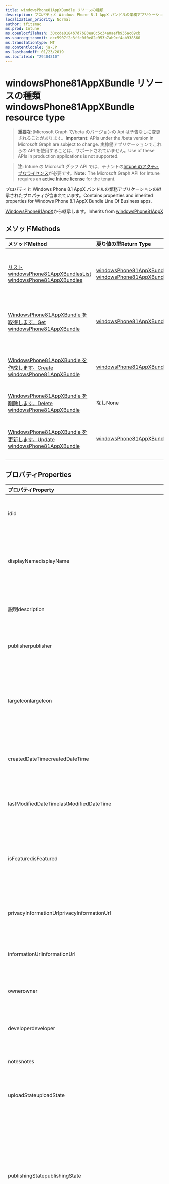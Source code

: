 ```yaml
---
title: windowsPhone81AppXBundle リソースの種類
description: プロパティと Windows Phone 8.1 AppX バンドルの業務アプリケーションの継承されたプロパティが含まれています。
localization_priority: Normal
author: tfitzmac
ms.prod: Intune
ms.openlocfilehash: 30ccde0184b7d7b83ea0c5c34a0aefb935ac69cb
ms.sourcegitcommit: dcc5907f2c3ffc0f0e82e953b7ab9cf4ab938360
ms.translationtype: MT
ms.contentlocale: ja-JP
ms.lasthandoff: 01/23/2019
ms.locfileid: "29404310"
---
```

# <a name="windowsphone81appxbundle-resource-type"></a><span data-ttu-id="54dd2-103">windowsPhone81AppXBundle リソースの種類</span><span class="sxs-lookup"><span data-stu-id="54dd2-103">windowsPhone81AppXBundle resource type</span></span>

> <span data-ttu-id="54dd2-104">**重要な:**[Microsoft Graph で/beta のバージョンの Api は予告なしに変更されることがあります。</span><span class="sxs-lookup"><span data-stu-id="54dd2-104">**Important:** APIs under the /beta version in Microsoft Graph are subject to change.</span></span> <span data-ttu-id="54dd2-105">実稼働アプリケーションでこれらの API を使用することは、サポートされていません。</span><span class="sxs-lookup"><span data-stu-id="54dd2-105">Use of these APIs in production applications is not supported.</span></span>

> <span data-ttu-id="54dd2-106">**注:** Intune の Microsoft グラフ API では、テナントの[Intune のアクティブなライセンス](https://go.microsoft.com/fwlink/?linkid=839381)が必要です。</span><span class="sxs-lookup"><span data-stu-id="54dd2-106">**Note:** The Microsoft Graph API for Intune requires an [active Intune license](https://go.microsoft.com/fwlink/?linkid=839381) for the tenant.</span></span>

<span data-ttu-id="54dd2-107">プロパティと Windows Phone 8.1 AppX バンドルの業務アプリケーションの継承されたプロパティが含まれています。</span><span class="sxs-lookup"><span data-stu-id="54dd2-107">Contains properties and inherited properties for Windows Phone 8.1 AppX Bundle Line Of Business apps.</span></span>


<span data-ttu-id="54dd2-108">[WindowsPhone81AppX](../resources/intune-apps-windowsphone81appx.md)から継承します。</span><span class="sxs-lookup"><span data-stu-id="54dd2-108">Inherits from [windowsPhone81AppX](../resources/intune-apps-windowsphone81appx.md)</span></span>

## <a name="methods"></a><span data-ttu-id="54dd2-109">メソッド</span><span class="sxs-lookup"><span data-stu-id="54dd2-109">Methods</span></span>
|<span data-ttu-id="54dd2-110">メソッド</span><span class="sxs-lookup"><span data-stu-id="54dd2-110">Method</span></span>|<span data-ttu-id="54dd2-111">戻り値の型</span><span class="sxs-lookup"><span data-stu-id="54dd2-111">Return Type</span></span>|<span data-ttu-id="54dd2-112">説明</span><span class="sxs-lookup"><span data-stu-id="54dd2-112">Description</span></span>|
|:---|:---|:---|
|[<span data-ttu-id="54dd2-113">リスト windowsPhone81AppXBundles</span><span class="sxs-lookup"><span data-stu-id="54dd2-113">List windowsPhone81AppXBundles</span></span>](../api/intune-apps-windowsphone81appxbundle-list.md)|<span data-ttu-id="54dd2-114">[windowsPhone81AppXBundle](../resources/intune-apps-windowsphone81appxbundle.md)コレクション</span><span class="sxs-lookup"><span data-stu-id="54dd2-114">[windowsPhone81AppXBundle](../resources/intune-apps-windowsphone81appxbundle.md) collection</span></span>|<span data-ttu-id="54dd2-115">[WindowsPhone81AppXBundle](../resources/intune-apps-windowsphone81appxbundle.md)オブジェクトのプロパティと関係を一覧表示します。</span><span class="sxs-lookup"><span data-stu-id="54dd2-115">List properties and relationships of the [windowsPhone81AppXBundle](../resources/intune-apps-windowsphone81appxbundle.md) objects.</span></span>|
|[<span data-ttu-id="54dd2-116">WindowsPhone81AppXBundle を取得します。</span><span class="sxs-lookup"><span data-stu-id="54dd2-116">Get windowsPhone81AppXBundle</span></span>](../api/intune-apps-windowsphone81appxbundle-get.md)|[<span data-ttu-id="54dd2-117">windowsPhone81AppXBundle</span><span class="sxs-lookup"><span data-stu-id="54dd2-117">windowsPhone81AppXBundle</span></span>](../resources/intune-apps-windowsphone81appxbundle.md)|<span data-ttu-id="54dd2-118">[WindowsPhone81AppXBundle](../resources/intune-apps-windowsphone81appxbundle.md)オブジェクトのプロパティと関係を参照してください。</span><span class="sxs-lookup"><span data-stu-id="54dd2-118">Read properties and relationships of the [windowsPhone81AppXBundle](../resources/intune-apps-windowsphone81appxbundle.md) object.</span></span>|
|[<span data-ttu-id="54dd2-119">WindowsPhone81AppXBundle を作成します。</span><span class="sxs-lookup"><span data-stu-id="54dd2-119">Create windowsPhone81AppXBundle</span></span>](../api/intune-apps-windowsphone81appxbundle-create.md)|[<span data-ttu-id="54dd2-120">windowsPhone81AppXBundle</span><span class="sxs-lookup"><span data-stu-id="54dd2-120">windowsPhone81AppXBundle</span></span>](../resources/intune-apps-windowsphone81appxbundle.md)|<span data-ttu-id="54dd2-121">新しい[windowsPhone81AppXBundle](../resources/intune-apps-windowsphone81appxbundle.md)オブジェクトを作成します。</span><span class="sxs-lookup"><span data-stu-id="54dd2-121">Create a new [windowsPhone81AppXBundle](../resources/intune-apps-windowsphone81appxbundle.md) object.</span></span>|
|[<span data-ttu-id="54dd2-122">WindowsPhone81AppXBundle を削除します。</span><span class="sxs-lookup"><span data-stu-id="54dd2-122">Delete windowsPhone81AppXBundle</span></span>](../api/intune-apps-windowsphone81appxbundle-delete.md)|<span data-ttu-id="54dd2-123">なし</span><span class="sxs-lookup"><span data-stu-id="54dd2-123">None</span></span>|<span data-ttu-id="54dd2-124">の[windowsPhone81AppXBundle](../resources/intune-apps-windowsphone81appxbundle.md)を削除します。</span><span class="sxs-lookup"><span data-stu-id="54dd2-124">Deletes a [windowsPhone81AppXBundle](../resources/intune-apps-windowsphone81appxbundle.md).</span></span>|
|[<span data-ttu-id="54dd2-125">WindowsPhone81AppXBundle を更新します。</span><span class="sxs-lookup"><span data-stu-id="54dd2-125">Update windowsPhone81AppXBundle</span></span>](../api/intune-apps-windowsphone81appxbundle-update.md)|[<span data-ttu-id="54dd2-126">windowsPhone81AppXBundle</span><span class="sxs-lookup"><span data-stu-id="54dd2-126">windowsPhone81AppXBundle</span></span>](../resources/intune-apps-windowsphone81appxbundle.md)|<span data-ttu-id="54dd2-127">[WindowsPhone81AppXBundle](../resources/intune-apps-windowsphone81appxbundle.md)オブジェクトのプロパティを更新します。</span><span class="sxs-lookup"><span data-stu-id="54dd2-127">Update the properties of a [windowsPhone81AppXBundle](../resources/intune-apps-windowsphone81appxbundle.md) object.</span></span>|

## <a name="properties"></a><span data-ttu-id="54dd2-128">プロパティ</span><span class="sxs-lookup"><span data-stu-id="54dd2-128">Properties</span></span>
|<span data-ttu-id="54dd2-129">プロパティ</span><span class="sxs-lookup"><span data-stu-id="54dd2-129">Property</span></span>|<span data-ttu-id="54dd2-130">型</span><span class="sxs-lookup"><span data-stu-id="54dd2-130">Type</span></span>|<span data-ttu-id="54dd2-131">説明</span><span class="sxs-lookup"><span data-stu-id="54dd2-131">Description</span></span>|
|:---|:---|:---|
|<span data-ttu-id="54dd2-132">id</span><span class="sxs-lookup"><span data-stu-id="54dd2-132">id</span></span>|<span data-ttu-id="54dd2-133">String</span><span class="sxs-lookup"><span data-stu-id="54dd2-133">String</span></span>|<span data-ttu-id="54dd2-134">エンティティのキー。</span><span class="sxs-lookup"><span data-stu-id="54dd2-134">Key of the entity.</span></span> <span data-ttu-id="54dd2-135">[mobileApp](../resources/intune-apps-mobileapp.md) から継承します</span><span class="sxs-lookup"><span data-stu-id="54dd2-135">Inherited from [mobileApp](../resources/intune-apps-mobileapp.md)</span></span>|
|<span data-ttu-id="54dd2-136">displayName</span><span class="sxs-lookup"><span data-stu-id="54dd2-136">displayName</span></span>|<span data-ttu-id="54dd2-137">String</span><span class="sxs-lookup"><span data-stu-id="54dd2-137">String</span></span>|<span data-ttu-id="54dd2-138">管理者が提供またはインポートしたアプリのタイトル。</span><span class="sxs-lookup"><span data-stu-id="54dd2-138">The admin provided or imported title of the app.</span></span> <span data-ttu-id="54dd2-139">[mobileApp](../resources/intune-apps-mobileapp.md) から継承します</span><span class="sxs-lookup"><span data-stu-id="54dd2-139">Inherited from [mobileApp](../resources/intune-apps-mobileapp.md)</span></span>|
|<span data-ttu-id="54dd2-140">説明</span><span class="sxs-lookup"><span data-stu-id="54dd2-140">description</span></span>|<span data-ttu-id="54dd2-141">String</span><span class="sxs-lookup"><span data-stu-id="54dd2-141">String</span></span>|<span data-ttu-id="54dd2-142">アプリの説明。</span><span class="sxs-lookup"><span data-stu-id="54dd2-142">The description of the app.</span></span> <span data-ttu-id="54dd2-143">[mobileApp](../resources/intune-apps-mobileapp.md) から継承します</span><span class="sxs-lookup"><span data-stu-id="54dd2-143">Inherited from [mobileApp](../resources/intune-apps-mobileapp.md)</span></span>|
|<span data-ttu-id="54dd2-144">publisher</span><span class="sxs-lookup"><span data-stu-id="54dd2-144">publisher</span></span>|<span data-ttu-id="54dd2-145">String</span><span class="sxs-lookup"><span data-stu-id="54dd2-145">String</span></span>|<span data-ttu-id="54dd2-146">アプリの発行元。</span><span class="sxs-lookup"><span data-stu-id="54dd2-146">The publisher of the app.</span></span> <span data-ttu-id="54dd2-147">[mobileApp](../resources/intune-apps-mobileapp.md) から継承します</span><span class="sxs-lookup"><span data-stu-id="54dd2-147">Inherited from [mobileApp](../resources/intune-apps-mobileapp.md)</span></span>|
|<span data-ttu-id="54dd2-148">largeIcon</span><span class="sxs-lookup"><span data-stu-id="54dd2-148">largeIcon</span></span>|[<span data-ttu-id="54dd2-149">mimeContent</span><span class="sxs-lookup"><span data-stu-id="54dd2-149">mimeContent</span></span>](../resources/intune-shared-mimecontent.md)|<span data-ttu-id="54dd2-150">アプリの詳細に表示され、アイコンのアップロードに使用される大きなアイコン。</span><span class="sxs-lookup"><span data-stu-id="54dd2-150">The large icon, to be displayed in the app details and used for upload of the icon.</span></span> <span data-ttu-id="54dd2-151">[mobileApp](../resources/intune-apps-mobileapp.md) から継承します</span><span class="sxs-lookup"><span data-stu-id="54dd2-151">Inherited from [mobileApp](../resources/intune-apps-mobileapp.md)</span></span>|
|<span data-ttu-id="54dd2-152">createdDateTime</span><span class="sxs-lookup"><span data-stu-id="54dd2-152">createdDateTime</span></span>|<span data-ttu-id="54dd2-153">DateTimeOffset</span><span class="sxs-lookup"><span data-stu-id="54dd2-153">DateTimeOffset</span></span>|<span data-ttu-id="54dd2-154">アプリが作成された日時。</span><span class="sxs-lookup"><span data-stu-id="54dd2-154">The date and time the app was created.</span></span> <span data-ttu-id="54dd2-155">[mobileApp](../resources/intune-apps-mobileapp.md) から継承します</span><span class="sxs-lookup"><span data-stu-id="54dd2-155">Inherited from [mobileApp](../resources/intune-apps-mobileapp.md)</span></span>|
|<span data-ttu-id="54dd2-156">lastModifiedDateTime</span><span class="sxs-lookup"><span data-stu-id="54dd2-156">lastModifiedDateTime</span></span>|<span data-ttu-id="54dd2-157">DateTimeOffset</span><span class="sxs-lookup"><span data-stu-id="54dd2-157">DateTimeOffset</span></span>|<span data-ttu-id="54dd2-158">アプリが最後に変更された日時。</span><span class="sxs-lookup"><span data-stu-id="54dd2-158">The date and time the app was last modified.</span></span> <span data-ttu-id="54dd2-159">[mobileApp](../resources/intune-apps-mobileapp.md) から継承します</span><span class="sxs-lookup"><span data-stu-id="54dd2-159">Inherited from [mobileApp](../resources/intune-apps-mobileapp.md)</span></span>|
|<span data-ttu-id="54dd2-160">isFeatured</span><span class="sxs-lookup"><span data-stu-id="54dd2-160">isFeatured</span></span>|<span data-ttu-id="54dd2-161">Boolean</span><span class="sxs-lookup"><span data-stu-id="54dd2-161">Boolean</span></span>|<span data-ttu-id="54dd2-162">アプリが管理者のおすすめとしてマークされたかどうかを示す値。[mobileApp](../resources/intune-apps-mobileapp.md) から継承します</span><span class="sxs-lookup"><span data-stu-id="54dd2-162">The value indicating whether the app is marked as featured by the admin. Inherited from [mobileApp](../resources/intune-apps-mobileapp.md)</span></span>|
|<span data-ttu-id="54dd2-163">privacyInformationUrl</span><span class="sxs-lookup"><span data-stu-id="54dd2-163">privacyInformationUrl</span></span>|<span data-ttu-id="54dd2-164">String</span><span class="sxs-lookup"><span data-stu-id="54dd2-164">String</span></span>|<span data-ttu-id="54dd2-165">プライバシーに関する声明の URL。</span><span class="sxs-lookup"><span data-stu-id="54dd2-165">The privacy statement Url.</span></span> <span data-ttu-id="54dd2-166">[mobileApp](../resources/intune-apps-mobileapp.md) から継承します</span><span class="sxs-lookup"><span data-stu-id="54dd2-166">Inherited from [mobileApp](../resources/intune-apps-mobileapp.md)</span></span>|
|<span data-ttu-id="54dd2-167">informationUrl</span><span class="sxs-lookup"><span data-stu-id="54dd2-167">informationUrl</span></span>|<span data-ttu-id="54dd2-168">String</span><span class="sxs-lookup"><span data-stu-id="54dd2-168">String</span></span>|<span data-ttu-id="54dd2-169">詳細情報の URL。</span><span class="sxs-lookup"><span data-stu-id="54dd2-169">The more information Url.</span></span> <span data-ttu-id="54dd2-170">[mobileApp](../resources/intune-apps-mobileapp.md) から継承します</span><span class="sxs-lookup"><span data-stu-id="54dd2-170">Inherited from [mobileApp](../resources/intune-apps-mobileapp.md)</span></span>|
|<span data-ttu-id="54dd2-171">owner</span><span class="sxs-lookup"><span data-stu-id="54dd2-171">owner</span></span>|<span data-ttu-id="54dd2-172">String</span><span class="sxs-lookup"><span data-stu-id="54dd2-172">String</span></span>|<span data-ttu-id="54dd2-173">アプリの所有者。</span><span class="sxs-lookup"><span data-stu-id="54dd2-173">The owner of the app.</span></span> <span data-ttu-id="54dd2-174">[mobileApp](../resources/intune-apps-mobileapp.md) から継承します</span><span class="sxs-lookup"><span data-stu-id="54dd2-174">Inherited from [mobileApp](../resources/intune-apps-mobileapp.md)</span></span>|
|<span data-ttu-id="54dd2-175">developer</span><span class="sxs-lookup"><span data-stu-id="54dd2-175">developer</span></span>|<span data-ttu-id="54dd2-176">String</span><span class="sxs-lookup"><span data-stu-id="54dd2-176">String</span></span>|<span data-ttu-id="54dd2-177">アプリの開発者。</span><span class="sxs-lookup"><span data-stu-id="54dd2-177">The developer of the app.</span></span> <span data-ttu-id="54dd2-178">[mobileApp](../resources/intune-apps-mobileapp.md) から継承します</span><span class="sxs-lookup"><span data-stu-id="54dd2-178">Inherited from [mobileApp](../resources/intune-apps-mobileapp.md)</span></span>|
|<span data-ttu-id="54dd2-179">notes</span><span class="sxs-lookup"><span data-stu-id="54dd2-179">notes</span></span>|<span data-ttu-id="54dd2-180">String</span><span class="sxs-lookup"><span data-stu-id="54dd2-180">String</span></span>|<span data-ttu-id="54dd2-181">アプリ用のメモ。</span><span class="sxs-lookup"><span data-stu-id="54dd2-181">Notes for the app.</span></span> <span data-ttu-id="54dd2-182">[mobileApp](../resources/intune-apps-mobileapp.md) から継承します</span><span class="sxs-lookup"><span data-stu-id="54dd2-182">Inherited from [mobileApp](../resources/intune-apps-mobileapp.md)</span></span>|
|<span data-ttu-id="54dd2-183">uploadState</span><span class="sxs-lookup"><span data-stu-id="54dd2-183">uploadState</span></span>|<span data-ttu-id="54dd2-184">Int32</span><span class="sxs-lookup"><span data-stu-id="54dd2-184">Int32</span></span>|<span data-ttu-id="54dd2-185">アップロードの状態です。</span><span class="sxs-lookup"><span data-stu-id="54dd2-185">The upload state.</span></span> <span data-ttu-id="54dd2-186">[mobileApp](../resources/intune-apps-mobileapp.md) から継承します</span><span class="sxs-lookup"><span data-stu-id="54dd2-186">Inherited from [mobileApp](../resources/intune-apps-mobileapp.md)</span></span>|
|<span data-ttu-id="54dd2-187">publishingState</span><span class="sxs-lookup"><span data-stu-id="54dd2-187">publishingState</span></span>|[<span data-ttu-id="54dd2-188">mobileAppPublishingState</span><span class="sxs-lookup"><span data-stu-id="54dd2-188">mobileAppPublishingState</span></span>](../resources/intune-apps-mobileapppublishingstate.md)|<span data-ttu-id="54dd2-189">アプリの発行の状態。</span><span class="sxs-lookup"><span data-stu-id="54dd2-189">The publishing state for the app.</span></span> <span data-ttu-id="54dd2-190">アプリが発行されていない限り、アプリを割り当てることができません。</span><span class="sxs-lookup"><span data-stu-id="54dd2-190">The app cannot be assigned unless the app is published.</span></span> <span data-ttu-id="54dd2-191">[MobileApp](../resources/intune-apps-mobileapp.md)から継承されます。</span><span class="sxs-lookup"><span data-stu-id="54dd2-191">Inherited from [mobileApp](../resources/intune-apps-mobileapp.md).</span></span> <span data-ttu-id="54dd2-192">可能な値は、`notPublished`、`processing`、`published` です。</span><span class="sxs-lookup"><span data-stu-id="54dd2-192">Possible values are: `notPublished`, `processing`, `published`.</span></span>|
|<span data-ttu-id="54dd2-193">isAssigned</span><span class="sxs-lookup"><span data-stu-id="54dd2-193">isAssigned</span></span>|<span data-ttu-id="54dd2-194">Boolean</span><span class="sxs-lookup"><span data-stu-id="54dd2-194">Boolean</span></span>|<span data-ttu-id="54dd2-195">アプリケーションが少なくとも 1 つのグループに割り当てられているかどうかを示す値です。</span><span class="sxs-lookup"><span data-stu-id="54dd2-195">The value indicating whether the app is assigned to at least one group.</span></span> <span data-ttu-id="54dd2-196">[mobileApp](../resources/intune-apps-mobileapp.md) から継承します</span><span class="sxs-lookup"><span data-stu-id="54dd2-196">Inherited from [mobileApp](../resources/intune-apps-mobileapp.md)</span></span>|
|<span data-ttu-id="54dd2-197">roleScopeTagIds</span><span class="sxs-lookup"><span data-stu-id="54dd2-197">roleScopeTagIds</span></span>|<span data-ttu-id="54dd2-198">String コレクション</span><span class="sxs-lookup"><span data-stu-id="54dd2-198">String collection</span></span>|<span data-ttu-id="54dd2-199">このモバイル アプリケーションのスコープのタグ id の一覧です。</span><span class="sxs-lookup"><span data-stu-id="54dd2-199">List of scope tag ids for this mobile app.</span></span> <span data-ttu-id="54dd2-200">[mobileApp](../resources/intune-apps-mobileapp.md) から継承します</span><span class="sxs-lookup"><span data-stu-id="54dd2-200">Inherited from [mobileApp](../resources/intune-apps-mobileapp.md)</span></span>|
|<span data-ttu-id="54dd2-201">committedContentVersion</span><span class="sxs-lookup"><span data-stu-id="54dd2-201">committedContentVersion</span></span>|<span data-ttu-id="54dd2-202">String</span><span class="sxs-lookup"><span data-stu-id="54dd2-202">String</span></span>|<span data-ttu-id="54dd2-203">内部にコミットされたコンテンツのバージョン。</span><span class="sxs-lookup"><span data-stu-id="54dd2-203">The internal committed content version.</span></span> <span data-ttu-id="54dd2-204">[mobileLobApp](../resources/intune-apps-mobilelobapp.md) から継承します</span><span class="sxs-lookup"><span data-stu-id="54dd2-204">Inherited from [mobileLobApp](../resources/intune-apps-mobilelobapp.md)</span></span>|
|<span data-ttu-id="54dd2-205">fileName</span><span class="sxs-lookup"><span data-stu-id="54dd2-205">fileName</span></span>|<span data-ttu-id="54dd2-206">String</span><span class="sxs-lookup"><span data-stu-id="54dd2-206">String</span></span>|<span data-ttu-id="54dd2-207">メインの Lob アプリケーションのファイル名。</span><span class="sxs-lookup"><span data-stu-id="54dd2-207">The name of the main Lob application file.</span></span> <span data-ttu-id="54dd2-208">[mobileLobApp](../resources/intune-apps-mobilelobapp.md) から継承します</span><span class="sxs-lookup"><span data-stu-id="54dd2-208">Inherited from [mobileLobApp](../resources/intune-apps-mobilelobapp.md)</span></span>|
|<span data-ttu-id="54dd2-209">size</span><span class="sxs-lookup"><span data-stu-id="54dd2-209">size</span></span>|<span data-ttu-id="54dd2-210">Int64</span><span class="sxs-lookup"><span data-stu-id="54dd2-210">Int64</span></span>|<span data-ttu-id="54dd2-211">アップロードされたすべてのファイルを含む合計サイズ。</span><span class="sxs-lookup"><span data-stu-id="54dd2-211">The total size, including all uploaded files.</span></span> <span data-ttu-id="54dd2-212">[mobileLobApp](../resources/intune-apps-mobilelobapp.md) から継承します</span><span class="sxs-lookup"><span data-stu-id="54dd2-212">Inherited from [mobileLobApp](../resources/intune-apps-mobilelobapp.md)</span></span>|
|<span data-ttu-id="54dd2-213">applicableArchitectures</span><span class="sxs-lookup"><span data-stu-id="54dd2-213">applicableArchitectures</span></span>|[<span data-ttu-id="54dd2-214">windowsArchitecture</span><span class="sxs-lookup"><span data-stu-id="54dd2-214">windowsArchitecture</span></span>](../resources/intune-apps-windowsarchitecture.md)|<span data-ttu-id="54dd2-215">このアプリを実行できる Windows アーキテクチャ。</span><span class="sxs-lookup"><span data-stu-id="54dd2-215">The Windows architecture(s) for which this app can run on.</span></span> <span data-ttu-id="54dd2-216">[WindowsPhone81AppX](../resources/intune-apps-windowsphone81appx.md)から継承されます。</span><span class="sxs-lookup"><span data-stu-id="54dd2-216">Inherited from [windowsPhone81AppX](../resources/intune-apps-windowsphone81appx.md).</span></span> <span data-ttu-id="54dd2-217">使用可能な値: `none`、`x86`、`x64`、`arm`、`neutral`、`arm64`。</span><span class="sxs-lookup"><span data-stu-id="54dd2-217">Possible values are: `none`, `x86`, `x64`, `arm`, `neutral`, `arm64`.</span></span>|
|<span data-ttu-id="54dd2-218">identityName</span><span class="sxs-lookup"><span data-stu-id="54dd2-218">identityName</span></span>|<span data-ttu-id="54dd2-219">String</span><span class="sxs-lookup"><span data-stu-id="54dd2-219">String</span></span>|<span data-ttu-id="54dd2-220">ID 名。</span><span class="sxs-lookup"><span data-stu-id="54dd2-220">The Identity Name.</span></span> <span data-ttu-id="54dd2-221">[WindowsPhone81AppX](../resources/intune-apps-windowsphone81appx.md)から継承されました。</span><span class="sxs-lookup"><span data-stu-id="54dd2-221">Inherited from [windowsPhone81AppX](../resources/intune-apps-windowsphone81appx.md)</span></span>|
|<span data-ttu-id="54dd2-222">identityPublisherHash</span><span class="sxs-lookup"><span data-stu-id="54dd2-222">identityPublisherHash</span></span>|<span data-ttu-id="54dd2-223">String</span><span class="sxs-lookup"><span data-stu-id="54dd2-223">String</span></span>|<span data-ttu-id="54dd2-224">ID の発行元のハッシュ。</span><span class="sxs-lookup"><span data-stu-id="54dd2-224">The Identity Publisher Hash.</span></span> <span data-ttu-id="54dd2-225">[WindowsPhone81AppX](../resources/intune-apps-windowsphone81appx.md)から継承されました。</span><span class="sxs-lookup"><span data-stu-id="54dd2-225">Inherited from [windowsPhone81AppX](../resources/intune-apps-windowsphone81appx.md)</span></span>|
|<span data-ttu-id="54dd2-226">identityResourceIdentifier</span><span class="sxs-lookup"><span data-stu-id="54dd2-226">identityResourceIdentifier</span></span>|<span data-ttu-id="54dd2-227">String</span><span class="sxs-lookup"><span data-stu-id="54dd2-227">String</span></span>|<span data-ttu-id="54dd2-228">ID のリソースの識別子。</span><span class="sxs-lookup"><span data-stu-id="54dd2-228">The Identity Resource Identifier.</span></span> <span data-ttu-id="54dd2-229">[WindowsPhone81AppX](../resources/intune-apps-windowsphone81appx.md)から継承されました。</span><span class="sxs-lookup"><span data-stu-id="54dd2-229">Inherited from [windowsPhone81AppX](../resources/intune-apps-windowsphone81appx.md)</span></span>|
|<span data-ttu-id="54dd2-230">minimumSupportedOperatingSystem</span><span class="sxs-lookup"><span data-stu-id="54dd2-230">minimumSupportedOperatingSystem</span></span>|[<span data-ttu-id="54dd2-231">windowsMinimumOperatingSystem</span><span class="sxs-lookup"><span data-stu-id="54dd2-231">windowsMinimumOperatingSystem</span></span>](../resources/intune-apps-windowsminimumoperatingsystem.md)|<span data-ttu-id="54dd2-232">該当するオペレーティング システムの最小の値です。</span><span class="sxs-lookup"><span data-stu-id="54dd2-232">The value for the minimum applicable operating system.</span></span> <span data-ttu-id="54dd2-233">[WindowsPhone81AppX](../resources/intune-apps-windowsphone81appx.md)から継承されました。</span><span class="sxs-lookup"><span data-stu-id="54dd2-233">Inherited from [windowsPhone81AppX](../resources/intune-apps-windowsphone81appx.md)</span></span>|
|<span data-ttu-id="54dd2-234">phoneProductIdentifier</span><span class="sxs-lookup"><span data-stu-id="54dd2-234">phoneProductIdentifier</span></span>|<span data-ttu-id="54dd2-235">String</span><span class="sxs-lookup"><span data-stu-id="54dd2-235">String</span></span>|<span data-ttu-id="54dd2-236">電話の製品識別子です。</span><span class="sxs-lookup"><span data-stu-id="54dd2-236">The Phone Product Identifier.</span></span> <span data-ttu-id="54dd2-237">[WindowsPhone81AppX](../resources/intune-apps-windowsphone81appx.md)から継承されました。</span><span class="sxs-lookup"><span data-stu-id="54dd2-237">Inherited from [windowsPhone81AppX](../resources/intune-apps-windowsphone81appx.md)</span></span>|
|<span data-ttu-id="54dd2-238">phonePublisherId</span><span class="sxs-lookup"><span data-stu-id="54dd2-238">phonePublisherId</span></span>|<span data-ttu-id="54dd2-239">String</span><span class="sxs-lookup"><span data-stu-id="54dd2-239">String</span></span>|<span data-ttu-id="54dd2-240">[WindowsPhone81AppX](../resources/intune-apps-windowsphone81appx.md)から継承した電話のパブリッシャー id。</span><span class="sxs-lookup"><span data-stu-id="54dd2-240">The Phone Publisher Id. Inherited from [windowsPhone81AppX](../resources/intune-apps-windowsphone81appx.md)</span></span>|
|<span data-ttu-id="54dd2-241">identityVersion</span><span class="sxs-lookup"><span data-stu-id="54dd2-241">identityVersion</span></span>|<span data-ttu-id="54dd2-242">String</span><span class="sxs-lookup"><span data-stu-id="54dd2-242">String</span></span>|<span data-ttu-id="54dd2-243">ID のバージョン。</span><span class="sxs-lookup"><span data-stu-id="54dd2-243">The identity version.</span></span> <span data-ttu-id="54dd2-244">[WindowsPhone81AppX](../resources/intune-apps-windowsphone81appx.md)から継承されました。</span><span class="sxs-lookup"><span data-stu-id="54dd2-244">Inherited from [windowsPhone81AppX](../resources/intune-apps-windowsphone81appx.md)</span></span>|
|<span data-ttu-id="54dd2-245">appXPackageInformationList</span><span class="sxs-lookup"><span data-stu-id="54dd2-245">appXPackageInformationList</span></span>|<span data-ttu-id="54dd2-246">[windowsPackageInformation](../resources/intune-apps-windowspackageinformation.md)コレクション</span><span class="sxs-lookup"><span data-stu-id="54dd2-246">[windowsPackageInformation](../resources/intune-apps-windowspackageinformation.md) collection</span></span>|<span data-ttu-id="54dd2-247">AppX パッケージ情報の一覧です。</span><span class="sxs-lookup"><span data-stu-id="54dd2-247">The list of AppX Package Information.</span></span>|

## <a name="relationships"></a><span data-ttu-id="54dd2-248">リレーションシップ</span><span class="sxs-lookup"><span data-stu-id="54dd2-248">Relationships</span></span>
|<span data-ttu-id="54dd2-249">リレーションシップ</span><span class="sxs-lookup"><span data-stu-id="54dd2-249">Relationship</span></span>|<span data-ttu-id="54dd2-250">型</span><span class="sxs-lookup"><span data-stu-id="54dd2-250">Type</span></span>|<span data-ttu-id="54dd2-251">説明</span><span class="sxs-lookup"><span data-stu-id="54dd2-251">Description</span></span>|
|:---|:---|:---|
|<span data-ttu-id="54dd2-252">categories</span><span class="sxs-lookup"><span data-stu-id="54dd2-252">categories</span></span>|<span data-ttu-id="54dd2-253">[mobileAppCategory](../resources/intune-apps-mobileappcategory.md) コレクション</span><span class="sxs-lookup"><span data-stu-id="54dd2-253">[mobileAppCategory](../resources/intune-apps-mobileappcategory.md) collection</span></span>|<span data-ttu-id="54dd2-254">このアプリのカテゴリのリスト。</span><span class="sxs-lookup"><span data-stu-id="54dd2-254">The list of categories for this app.</span></span> <span data-ttu-id="54dd2-255">[mobileApp](../resources/intune-apps-mobileapp.md) から継承します</span><span class="sxs-lookup"><span data-stu-id="54dd2-255">Inherited from [mobileApp](../resources/intune-apps-mobileapp.md)</span></span>|
|<span data-ttu-id="54dd2-256">assignments</span><span class="sxs-lookup"><span data-stu-id="54dd2-256">assignments</span></span>|<span data-ttu-id="54dd2-257">[mobileAppAssignment](../resources/intune-apps-mobileappassignment.md) コレクション</span><span class="sxs-lookup"><span data-stu-id="54dd2-257">[mobileAppAssignment](../resources/intune-apps-mobileappassignment.md) collection</span></span>|<span data-ttu-id="54dd2-258">このモバイル アプリのグループ割り当てのリスト。</span><span class="sxs-lookup"><span data-stu-id="54dd2-258">The list of group assignments for this mobile app.</span></span> <span data-ttu-id="54dd2-259">[mobileApp](../resources/intune-apps-mobileapp.md) から継承します</span><span class="sxs-lookup"><span data-stu-id="54dd2-259">Inherited from [mobileApp](../resources/intune-apps-mobileapp.md)</span></span>|
|<span data-ttu-id="54dd2-260">installSummary</span><span class="sxs-lookup"><span data-stu-id="54dd2-260">installSummary</span></span>|[<span data-ttu-id="54dd2-261">mobileAppInstallSummary</span><span class="sxs-lookup"><span data-stu-id="54dd2-261">mobileAppInstallSummary</span></span>](../resources/intune-apps-mobileappinstallsummary.md)|<span data-ttu-id="54dd2-262">モバイル アプリ インストール概要です。</span><span class="sxs-lookup"><span data-stu-id="54dd2-262">Mobile App Install Summary.</span></span> <span data-ttu-id="54dd2-263">[mobileApp](../resources/intune-apps-mobileapp.md) から継承します</span><span class="sxs-lookup"><span data-stu-id="54dd2-263">Inherited from [mobileApp](../resources/intune-apps-mobileapp.md)</span></span>|
|<span data-ttu-id="54dd2-264">deviceStatuses</span><span class="sxs-lookup"><span data-stu-id="54dd2-264">deviceStatuses</span></span>|<span data-ttu-id="54dd2-265">[mobileAppInstallStatus](../resources/intune-apps-mobileappinstallstatus.md)コレクション</span><span class="sxs-lookup"><span data-stu-id="54dd2-265">[mobileAppInstallStatus](../resources/intune-apps-mobileappinstallstatus.md) collection</span></span>|<span data-ttu-id="54dd2-266">このモバイル アプリケーションのインストール状況の一覧です。</span><span class="sxs-lookup"><span data-stu-id="54dd2-266">The list of installation states for this mobile app.</span></span> <span data-ttu-id="54dd2-267">[mobileApp](../resources/intune-apps-mobileapp.md) から継承します</span><span class="sxs-lookup"><span data-stu-id="54dd2-267">Inherited from [mobileApp](../resources/intune-apps-mobileapp.md)</span></span>|
|<span data-ttu-id="54dd2-268">userStatuses</span><span class="sxs-lookup"><span data-stu-id="54dd2-268">userStatuses</span></span>|<span data-ttu-id="54dd2-269">[userAppInstallStatus](../resources/intune-apps-userappinstallstatus.md)コレクション</span><span class="sxs-lookup"><span data-stu-id="54dd2-269">[userAppInstallStatus](../resources/intune-apps-userappinstallstatus.md) collection</span></span>|<span data-ttu-id="54dd2-270">このモバイル アプリケーションのインストール状況の一覧です。</span><span class="sxs-lookup"><span data-stu-id="54dd2-270">The list of installation states for this mobile app.</span></span> <span data-ttu-id="54dd2-271">[mobileApp](../resources/intune-apps-mobileapp.md) から継承します</span><span class="sxs-lookup"><span data-stu-id="54dd2-271">Inherited from [mobileApp](../resources/intune-apps-mobileapp.md)</span></span>|
|<span data-ttu-id="54dd2-272">contentVersions</span><span class="sxs-lookup"><span data-stu-id="54dd2-272">contentVersions</span></span>|<span data-ttu-id="54dd2-273">[mobileAppContent](../resources/intune-apps-mobileappcontent.md) コレクション</span><span class="sxs-lookup"><span data-stu-id="54dd2-273">[mobileAppContent](../resources/intune-apps-mobileappcontent.md) collection</span></span>|<span data-ttu-id="54dd2-274">このアプリのコンテンツのバージョンのリスト。</span><span class="sxs-lookup"><span data-stu-id="54dd2-274">The list of content versions for this app.</span></span> <span data-ttu-id="54dd2-275">[mobileLobApp](../resources/intune-apps-mobilelobapp.md) から継承します</span><span class="sxs-lookup"><span data-stu-id="54dd2-275">Inherited from [mobileLobApp](../resources/intune-apps-mobilelobapp.md)</span></span>|

## <a name="json-representation"></a><span data-ttu-id="54dd2-276">JSON 表記</span><span class="sxs-lookup"><span data-stu-id="54dd2-276">JSON Representation</span></span>
<span data-ttu-id="54dd2-277">以下は、リソースの JSON 表記です。</span><span class="sxs-lookup"><span data-stu-id="54dd2-277">Here is a JSON representation of the resource.</span></span>
<!-- {
  "blockType": "resource",
  "keyProperty": "id",
  "@odata.type": "microsoft.graph.windowsPhone81AppXBundle"
}
-->
``` json
{
  "@odata.type": "#microsoft.graph.windowsPhone81AppXBundle",
  "id": "String (identifier)",
  "displayName": "String",
  "description": "String",
  "publisher": "String",
  "largeIcon": {
    "@odata.type": "microsoft.graph.mimeContent",
    "type": "String",
    "value": "binary"
  },
  "createdDateTime": "String (timestamp)",
  "lastModifiedDateTime": "String (timestamp)",
  "isFeatured": true,
  "privacyInformationUrl": "String",
  "informationUrl": "String",
  "owner": "String",
  "developer": "String",
  "notes": "String",
  "uploadState": 1024,
  "publishingState": "String",
  "isAssigned": true,
  "roleScopeTagIds": [
    "String"
  ],
  "committedContentVersion": "String",
  "fileName": "String",
  "size": 1024,
  "applicableArchitectures": "String",
  "identityName": "String",
  "identityPublisherHash": "String",
  "identityResourceIdentifier": "String",
  "minimumSupportedOperatingSystem": {
    "@odata.type": "microsoft.graph.windowsMinimumOperatingSystem",
    "v8_0": true,
    "v8_1": true,
    "v10_0": true,
    "v10_1607": true,
    "v10_1703": true,
    "v10_1709": true,
    "v10_1803": true
  },
  "phoneProductIdentifier": "String",
  "phonePublisherId": "String",
  "identityVersion": "String",
  "appXPackageInformationList": [
    {
      "@odata.type": "microsoft.graph.windowsPackageInformation",
      "applicableArchitecture": "String",
      "displayName": "String",
      "identityName": "String",
      "identityPublisher": "String",
      "identityResourceIdentifier": "String",
      "identityVersion": "String",
      "minimumSupportedOperatingSystem": {
        "@odata.type": "microsoft.graph.windowsMinimumOperatingSystem",
        "v8_0": true,
        "v8_1": true,
        "v10_0": true,
        "v10_1607": true,
        "v10_1703": true,
        "v10_1709": true,
        "v10_1803": true
      }
    }
  ]
}
```




